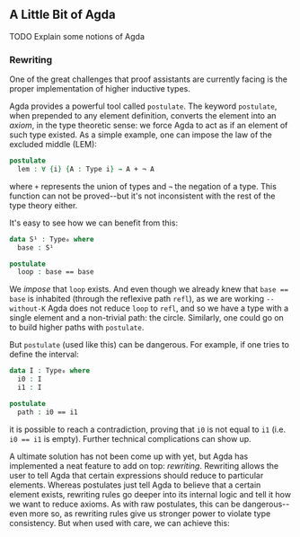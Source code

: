 ## A Little Bit of Agda

TODO Explain some notions of Agda


### Rewriting

One of the great challenges that proof assistants are currently facing is the proper implementation of higher inductive types.

Agda provides a powerful tool called `postulate`. The keyword `postulate`, when prepended to any element definition, converts the element into an *axiom*, in the type theoretic sense: we force Agda to act as if an element of such type existed. As a simple example, one can impose the law of the excluded middle (LEM):

```agda
postulate
  lem : ∀ {i} {A : Type i} → A + ¬ A
```

where `+` represents the union of types and `¬` the negation of a type. This function can not be proved--but it's not inconsistent with the rest of the type theory either.

It's easy to see how we can benefit from this:

```agda
data S¹ : Type₀ where
  base : S¹

postulate
  loop : base == base
```

We *impose* that `loop` exists. And even though we already knew that `base == base` is inhabited (through the reflexive path `refl`), as we are working `--without-K` Agda does not reduce `loop` to `refl`, and so we have a type with a single element and a non-trivial path: the circle. Similarly, one could go on to build higher paths with `postulate`.

But `postulate` (used like this) can be dangerous. For example, if one tries to define the interval:

```agda
data I : Type₀ where
  i0 : I
  i1 : I

postulate
  path : i0 == i1
```

it is possible to reach a contradiction, proving that `i0` is not equal to `i1` (i.e. `i0 == i1` is empty). Further technical complications can show up.

A ultimate solution has not been come up with yet, but Agda has implemented a neat feature to add on top: *rewriting*. Rewriting allows the user to tell Agda that certain expressions should reduce to particular elements. Whereas postulates just tell Agda to believe that a certain element exists, rewriting rules go deeper into its internal logic and tell it how we want to reduce axioms. As with raw postulates, this can be dangerous--even more so, as rewriting rules give us stronger power to violate type consistency. But when used with care, we can achieve this:
